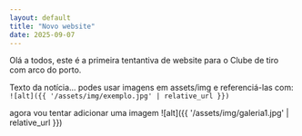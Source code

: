```yaml
---
layout: default
title: "Novo website"
date: 2025-09-07
---
```

Olá a todos, este é a primeira tentantiva de website para o Clube de tiro com arco do porto.

Texto da notícia... podes usar imagens em assets/img e referenciá-las com:
`![alt]({{ '/assets/img/exemplo.jpg' | relative_url }})`

agora vou tentar adicionar uma imagem ![alt]({{ '/assets/img/galeria1.jpg' | relative_url }})